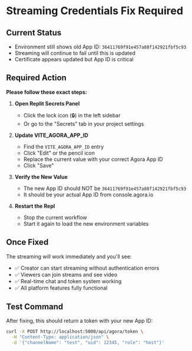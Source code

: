 # Streaming Credentials Fix Required

## Current Status
- Environment still shows old App ID: `36411769f91e457a88f142921fbf5c93`
- Streaming will continue to fail until this is updated
- Certificate appears updated but App ID is critical

## Required Action

**Please follow these exact steps:**

1. **Open Replit Secrets Panel**
   - Click the lock icon (🔒) in the left sidebar
   - Or go to the "Secrets" tab in your project settings

2. **Update VITE_AGORA_APP_ID**
   - Find the `VITE_AGORA_APP_ID` entry
   - Click "Edit" or the pencil icon
   - Replace the current value with your correct Agora App ID
   - Click "Save"

3. **Verify the New Value**
   - The new App ID should NOT be `36411769f91e457a88f142921fbf5c93`
   - It should be your actual App ID from console.agora.io

4. **Restart the Repl**
   - Stop the current workflow
   - Start it again to load the new environment variables

## Once Fixed
The streaming will work immediately and you'll see:
- ✅ Creator can start streaming without authentication errors
- ✅ Viewers can join streams and see video
- ✅ Real-time chat and token system working
- ✅ All platform features fully functional

## Test Command
After fixing, this should return a token with your new App ID:
```bash
curl -X POST http://localhost:5000/api/agora/token \
  -H "Content-Type: application/json" \
  -d '{"channelName": "test", "uid": 12345, "role": "host"}'
```
